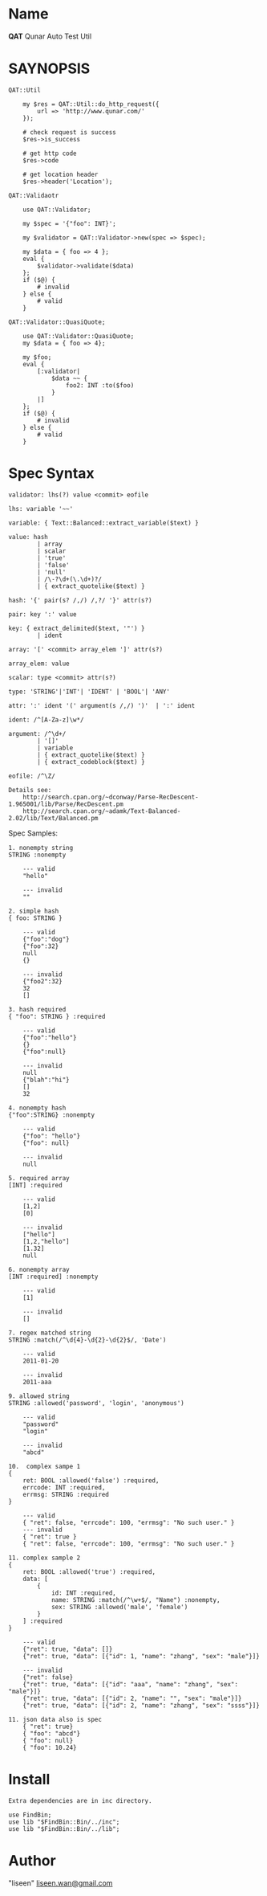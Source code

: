 Name
===

**QAT** Qunar Auto Test Util

SAYNOPSIS
===

    QAT::Util

        my $res = QAT::Util::do_http_request({
            url => 'http://www.qunar.com/'
        });

        # check request is success
        $res->is_success

        # get http code
        $res->code

        # get location header
        $res->header('Location');

    QAT::Validaotr

        use QAT::Validator;

        my $spec = '{"foo": INT}';

        my $validator = QAT::Validator->new(spec => $spec);

        my $data = { foo => 4 };
        eval {
            $validator->validate($data)
        };
        if ($@) {
            # invalid
        } else {
            # valid
        }

    QAT::Validator::QuasiQuote;

        use QAT::Validator::QuasiQuote;
        my $data = { foo => 4};

        my $foo;
        eval {
            [:validator|
                $data ~~ {
                    foo2: INT :to($foo)
                }
            |]
        };
        if ($@) {
            # invalid
        } else {
            # valid
        }


Spec Syntax
===

    validator: lhs(?) value <commit> eofile

    lhs: variable '~~'

    variable: { Text::Balanced::extract_variable($text) }

    value: hash
            | array
            | scalar
            | 'true'
            | 'false'
            | 'null'
            | /\-?\d+(\.\d+)?/
            | { extract_quotelike($text) }

    hash: '{' pair(s? /,/) /,?/ '}' attr(s?)

    pair: key ':' value

    key: { extract_delimited($text, '"') }
            | ident

    array: '[' <commit> array_elem ']' attr(s?)

    array_elem: value

    scalar: type <commit> attr(s?)

    type: 'STRING'|'INT'| 'IDENT' | 'BOOL'| 'ANY'

    attr: ':' ident '(' argument(s /,/) ')'  | ':' ident

    ident: /^[A-Za-z]\w*/

    argument: /^\d+/
            | '[]'
            | variable
            | { extract_quotelike($text) }
            | { extract_codeblock($text) }

    eofile: /^\Z/

    Details see:
        http://search.cpan.org/~dconway/Parse-RecDescent-1.965001/lib/Parse/RecDescent.pm
        http://search.cpan.org/~adamk/Text-Balanced-2.02/lib/Text/Balanced.pm

Spec Samples:

    1. nonempty string
    STRING :nonempty

        --- valid
        "hello"

        --- invalid
        ""

    2. simple hash
    { foo: STRING }

        --- valid
        {"foo":"dog"}
        {"foo":32}
        null
        {}

        --- invalid
        {"foo2":32}
        32
        []

    3. hash required
    { "foo": STRING } :required

        --- valid
        {"foo":"hello"}
        {}
        {"foo":null}

        --- invalid
        null
        {"blah":"hi"}
        []
        32

    4. nonempty hash
    {"foo":STRING} :nonempty

        --- valid
        {"foo": "hello"}
        {"foo": null}

        --- invalid
        null

    5. required array
    [INT] :required

        --- valid
        [1,2]
        [0]

        --- invalid
        ["hello"]
        [1,2,"hello"]
        [1.32]
        null

    6. nonempty array
    [INT :required] :nonempty

        --- valid
        [1]

        --- invalid
        []

    7. regex matched string
    STRING :match(/^\d{4}-\d{2}-\d{2}$/, 'Date')

        --- valid
        2011-01-20

        --- invalid
        2011-aaa

    9. allowed string
    STRING :allowed('password', 'login', 'anonymous')

        --- valid
        "password"
        "login"

        --- invalid
        "abcd"

    10.  complex sampe 1
    {
        ret: BOOL :allowed('false') :required,
        errcode: INT :required,
        errmsg: STRING :required
    }

        --- valid
        { "ret": false, "errcode": 100, "errmsg": "No such user." }
        --- invalid
        { "ret": true }
        { "ret": false, "errcode": 100, "errmsg": "No such user." }

    11. complex sample 2
    {
        ret: BOOL :allowed('true') :required,
        data: [
            {
                id: INT :required,
                name: STRING :match(/^\w+$/, "Name") :nonempty,
                sex: STRING :allowed('male', 'female')
            }
        ] :required
    }

        --- valid
        {"ret": true, "data": []}
        {"ret": true, "data": [{"id": 1, "name": "zhang", "sex": "male"}]}

        --- invalid
        {"ret": false}
        {"ret": true, "data": [{"id": "aaa", "name": "zhang", "sex": "male"}]}
        {"ret": true, "data": [{"id": 2, "name": "", "sex": "male"}]}
        {"ret": true, "data": [{"id": 2, "name": "zhang", "sex": "ssss"}]}

    11. json data also is spec
        { "ret": true}
        { "foo": "abcd"}
        { "foo": null}
        { "foo": 10.24}

Install
===

    Extra dependencies are in inc directory.

    use FindBin;
    use lib "$FindBin::Bin/../inc";
    use lib "$FindBin::Bin/../lib";

Author
===

"liseen" <liseen.wan@gmail.com>
